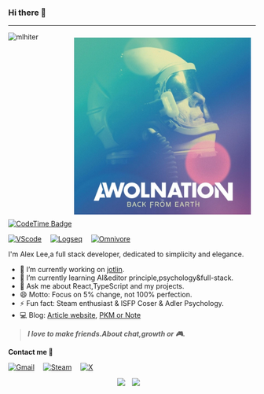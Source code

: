 ### Hi there 👋

---

<img align="right" height="360px" style="margin:10px" src="https://raw.githubusercontent.com/mlhiter/typora-images/master/202404290039041.png"/>

![mlhiter](https://komarev.com/ghpvc/?username=mlhiter)&emsp;
[![CodeTime Badge](https://img.shields.io/endpoint?style=social&color=222&url=https%3A%2F%2Fapi.codetime.dev%2Fshield%3Fid%3D19254%26project%3D%26in=0)](https://codetime.dev)&emsp;

[![VScode](https://img.shields.io/badge/Coding-VS%20Code-blue)](https://code.visualstudio.com/)&emsp;
[![Logseq](https://img.shields.io/badge/Writing-Logseq-blue)](https://logseq.com/)&emsp;
[![Omnivore](https://img.shields.io/badge/Reading-Omnivore-blue)](https://omnivore.app/)&emsp;

I'm Alex Lee,a full stack developer, dedicated to simplicity and elegance.

- 🔭 I’m currently working on [jotlin](https://github.com/labring/jotlin).
- 🌱 I’m currently learning AI&editor principle,psychology&full-stack.
- 💬 Ask me about React,TypeScript and my projects.
- 😄 Motto: Focus on 5% change, not 100% perfection.
- ⚡ Fun fact: Steam enthusiast & ISFP Coser & Adler Psychology.
- 💻 Blog: [Article website](https://www.mlhiter.top), [PKM or Note](https://mlhiter.github.io)

> **_I love to make friends.About chat,growth or 🎮._**

**Contact me 👀**

[![Gmail](https://img.shields.io/badge/-mlhiter955%40gmail.com-c14438?style=flat&logo=Gmail&logoColor=white)](mailto:mlhiter955@gmail.com)&emsp;
[![Steam](https://img.shields.io/badge/-mlhiter-155285?logo=steam)](https://steamcommunity.com/profiles/76561199213817731)&emsp;
[![X](https://img.shields.io/badge/-Alex_Lee-1D9BF0?logo=X)](https://twitter.com/mlhiter)&emsp;

<div style="display: flex; justify-content: center;">
  <img height="161px" src="https://github-readme-stats.vercel.app/api?username=mlhiter&hide_title=true&show_icons=true&line_height=21" />&emsp;
  <img height="161px" src="https://github-readme-stats.vercel.app/api/top-langs/?username=mlhiter&layout=compact" />&emsp;
</div>
